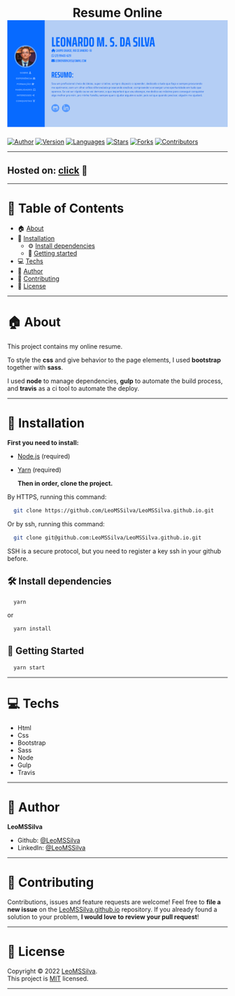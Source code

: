 <h1 align="center">Resume Online
	<br/>
	<img src="./resumeOnline.png">
	<br/>
</h1>

[![Author](https://img.shields.io/badge/author-LeoMSSilva-blue?style=flat-square)](https://github.com/LeoMSSilva)
[![Version](https://img.shields.io/badge/version-1.0.0-blue.svg?cacheSeconds=2592000)](https://github.com/LeoMSSilva)
[![Languages](https://img.shields.io/github/languages/count/LeoMSSilva/LeoMSSilva.github.io?color=blue&style=flat-square)](#)
[![Stars](https://img.shields.io/github/stars/LeoMSSilva/LeoMSSilva.github.io?color=blue&style=flat-square)](https://github.com/LeoMSSilva/LeoMSSilva.github.io.js/stargazers)
[![Forks](https://img.shields.io/github/forks/LeoMSSilva/LeoMSSilva.github.io?color=blue&style=flat-square)](https://github.com/LeoMSSilva/LeoMSSilva.github.io.js/network/members)
[![Contributors](https://img.shields.io/github/contributors/LeoMSSilva/LeoMSSilva.github.io?color=blue&style=flat-square)](https://github.com/LeoMSSilva/LeoMSSilva.github.io.js/graphs/contributors)

---

## Hosted on: [click](https://leomssilva.github.io) :eyes:

---

# :pushpin: Table of Contents

- :house: [About](#house-about)
- :dart: [Installation](#dart-installation)
  - :gear: [Install dependencies](#hammer_and_wrench-install-dependencies)
  - :rocket: [Getting started](#rocket-getting-started)
- :computer: [Techs](#computer-techs)
- :bust_in_silhouette: [Author](#bust_in_silhouette-author)
- :handshake: [Contributing](#handshake-contributing)
- :scroll: [License](#scroll-license)

---

# :house: About

This project contains my online resume.

To style the **css** and give behavior to the page elements, I used **bootstrap** together with **sass**.

I used **node** to manage dependencies, **gulp** to automate the build process, and **travis** as a ci tool to automate the deploy.

---

# :dart: Installation

**First you need to install:**

- [Node.js](https://pt-br.nodejs.org) (required)
- [Yarn](https://yarnpkg.com) (required)

  **Then in order, clone the project.**

By HTTPS, running this command:

```bash
  git clone https://github.com/LeoMSSilva/LeoMSSilva.github.io.git
```

Or by ssh, running this command:

```bash
  git clone git@github.com:LeoMSSilva/LeoMSSilva.github.io.git
```

SSH is a secure protocol, but you need to register a key ssh in your github before.

## :hammer_and_wrench: Install dependencies

```bash
  yarn
```

or

```bash
  yarn install
```

## :rocket: Getting Started

```bash
  yarn start
```

---

# :computer: Techs

- Html
- Css
- Bootstrap
- Sass
- Node
- Gulp
- Travis

---

# :bust_in_silhouette: Author

**LeoMSSilva**

- Github: [@LeoMSSilva](https://github.com/LeoMSSilva)
- LinkedIn: [@LeoMSSilva](https://linkedin.com/in/LeoMSSilva)

---

# :handshake: Contributing

Contributions, issues and feature requests are welcome! Feel free to **file a new issue** on the [LeoMSSilva.github.io](https://github.com/LeoMSSilva/LeoMSSilva.github.io/issues) repository. If you already found a solution to your problem, **I would love to review your pull request**!

---

# :scroll: License

Copyright :copyright: 2022 [LeoMSSilva](https://github.com/LeoMSSilva).
<br/>
This project is [MIT](https://github.com/LeoMSSilva/LeoMSSilva.github.io/blob/main/LICENSE) licensed.

---

